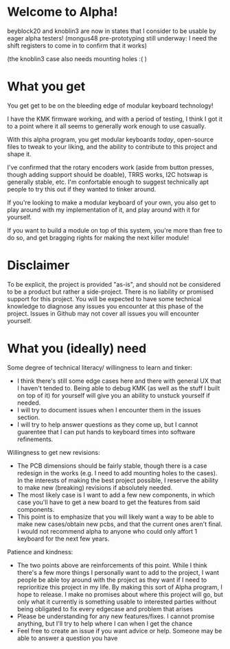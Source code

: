 # Welcome to Alpha!

beyblock20 and knoblin3 are now in states that I consider to be usable by eager alpha testers!
(mongus48 pre-prototyping still underway: I need the shift registers to come in to confirm that it works)

(the knoblin3 case also needs mounting holes :( )

# What you get
You get get to be on the bleeding edge of modular keyboard technology!

I have the KMK firmware working, and with a period of testing, I think I got it to a point where it all seems to generally work enough to use casually.

With this alpha program, you get modular keyboards _today_, open-source files to tweak to your liking, and the ability to contribute to this project and shape it. 

I've confirmed that the rotary encoders work (aside from button presses, though adding support should be doable), TRRS works, I2C hotswap is generally stable, etc.
I'm confortable enough to suggest technically apt people to try this out if they wanted to tinker around.

If you're looking to make a modular keyboard of your own, you also get to play around with my implementation of it, and play around with it for yourself.

If you want to build a module on top of this system, you're more than free to do so, and get bragging rights for making the next killer module!
  
# Disclaimer
To be explicit, the project is provided "as-is", and should not be considered to be a product but rather a side-project. There is no liability or promised support for this project. You will be expected to have some technical knowledge to diagnose any issues you encounter at this phase of the project. Issues in Github may not cover all issues you will encounter yourself.

# What you (ideally) need

Some degree of technical literacy/ willingness to learn and tinker:
- I think there's still some edge cases here and there with general UX that I haven't tended to.
Being able to debug KMK (as well as the stuff I built on top of it) for yourself will give you an ability to unstuck yourself if needed.
- I will try to document issues when I encounter them in the issues section.
- I will try to help answer questions as they come up, but I cannot guarentee that I can put hands to keyboard times into software refinements.

Willingness to get new revisions:
- The PCB dimensions should be fairly stable, though there is a case redesign in the works (e.g. I need to add mounting holes to the cases).
In the interests of making the best project possible, I reserve the ability to make new (breaking) revisions if absolutely needed.
- The most likely case is I want to add a few new components, in which case you'll have to get a new board to get the features from said components.
- This point is to emphasize that you will likely want a way to be able to make new cases/obtain new pcbs, and that the current ones aren't final. I would not recommend alpha to anyone who could only affort 1 keyboard for the next few years.

Patience and kindness:
- The two points above are reinforcements of this point. While I think there's a few more things I personally want to add to the project, I want people
be able toy around with the project as they want if I need to reprioritize this project in my life. By making this sort of Alpha program, I hope to release. I make no promises about where this project will go, but only what it currently is
something usable to interested parties without being obligated to fix every edgecase and problem that arises
- Please be understanding for any new features/fixes. I cannot promise anything, but I'll try to help where I can when I get the chance
- Feel free to create an issue if you want advice or help. Someone may be able to answer a question you have


